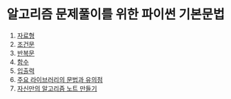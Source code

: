 # 알고리즘 문제풀이를 위한 파이썬 기본문법

1. [자료형]()
2. [조건문]()
3. [반복문]()
4. [함수]()
5. [입출력]()
6. [주요 라이브러리의 문법과 유의점]()
7. [자신만의 알고리즘 노트 만들기]()